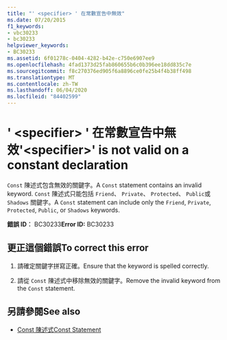 ```yaml
---
title: "' <specifier> ' 在常數宣告中無效"
ms.date: 07/20/2015
f1_keywords:
- vbc30233
- bc30233
helpviewer_keywords:
- BC30233
ms.assetid: 6f01278c-0404-4282-b42e-c750e6907ee9
ms.openlocfilehash: 4fad1373d25fab860655b6c0b396ee18dd835c7e
ms.sourcegitcommit: f8c270376ed905f6a8896ce0fe25b4f4b38ff498
ms.translationtype: MT
ms.contentlocale: zh-TW
ms.lasthandoff: 06/04/2020
ms.locfileid: "84402599"
---
```

# <a name="specifier-is-not-valid-on-a-constant-declaration"></a><span data-ttu-id="b3e67-102">' \<specifier> ' 在常數宣告中無效</span><span class="sxs-lookup"><span data-stu-id="b3e67-102">'\<specifier>' is not valid on a constant declaration</span></span>
<span data-ttu-id="b3e67-103">`Const` 陳述式包含無效的關鍵字。</span><span class="sxs-lookup"><span data-stu-id="b3e67-103">A `Const` statement contains an invalid keyword.</span></span> <span data-ttu-id="b3e67-104">`Const` 陳述式只能包括 `Friend`、 `Private`、 `Protected`、 `Public`或 `Shadows` 關鍵字。</span><span class="sxs-lookup"><span data-stu-id="b3e67-104">A `Const` statement can include only the `Friend`, `Private`, `Protected`, `Public`, or `Shadows` keywords.</span></span>  
  
 <span data-ttu-id="b3e67-105">**錯誤 ID︰** BC30233</span><span class="sxs-lookup"><span data-stu-id="b3e67-105">**Error ID:** BC30233</span></span>  
  
## <a name="to-correct-this-error"></a><span data-ttu-id="b3e67-106">更正這個錯誤</span><span class="sxs-lookup"><span data-stu-id="b3e67-106">To correct this error</span></span>  
  
1. <span data-ttu-id="b3e67-107">請確定關鍵字拼寫正確。</span><span class="sxs-lookup"><span data-stu-id="b3e67-107">Ensure that the keyword is spelled correctly.</span></span>  
  
2. <span data-ttu-id="b3e67-108">請從 `Const` 陳述式中移除無效的關鍵字。</span><span class="sxs-lookup"><span data-stu-id="b3e67-108">Remove the invalid keyword from the `Const` statement.</span></span>  
  
## <a name="see-also"></a><span data-ttu-id="b3e67-109">另請參閱</span><span class="sxs-lookup"><span data-stu-id="b3e67-109">See also</span></span>

- [<span data-ttu-id="b3e67-110">Const 陳述式</span><span class="sxs-lookup"><span data-stu-id="b3e67-110">Const Statement</span></span>](../language-reference/statements/const-statement.md)
